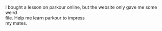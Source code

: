 I bought a lesson on parkour online, but 
 the website only gave me some weird      
 file. Help me learn parkour to impress   
 my mates.
